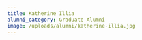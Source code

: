 ```yaml
---
title: Katherine Illia
alumni_category: Graduate Alumni
image: /uploads/alumni/katherine-illia.jpg
---
```

